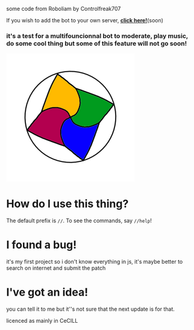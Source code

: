 some code from Roboliam by Controlfreak707
 
If you wish to add the bot to your own server, [**click here!**]()(soon)

### it's a test for a multifouncionnal bot to moderate, play music, do some cool thing but some of this feature will not go soon!

![RoboLiam Banner](./logo...exr.png)

# How do I use this thing?
The default prefix is `//`. To see the commands, say `//help`!

# I found a bug!
it's my first project so i don't know everything in js, it's maybe better to search on internet and submit the patch

# I've got an idea!
you can tell it to me but it''s not sure that the next update is for that.

licenced as mainly in CeCILL
